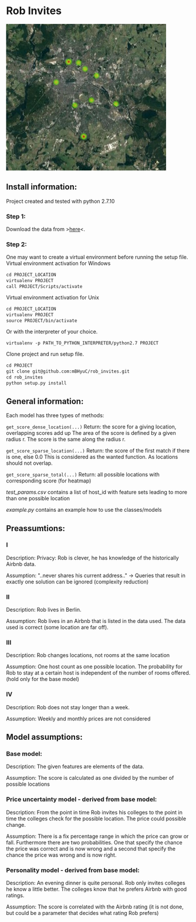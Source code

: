 # Rob Invites

![rimg](https://raw.githubusercontent.com/mBHyuC/rob_invites/master/results/res.jpg)

## Install information:
Project created and tested with python 2.7.10

### Step 1:
Download the data from >[here](https://data.insideairbnb.com/germany/be/berlin/2017-05-08/data/listings.csv.gz)<.

### Step 2:
One may want to create a virtual environment before running the setup file.
Virtual environment activation for Windows
```
cd PROJECT_LOCATION
virtualenv PROJECT
call PROJECT/Scripts/activate
```
Virtual environment activation for Unix
```
cd PROJECT_LOCATION
virtualenv PROJECT
source PROJECT/bin/activate
```

Or with the interpreter of your choice.
```
virtualenv -p PATH_TO_PYTHON_INTERPRETER/python2.7 PROJECT
```


Clone project and run setup file.
```
cd PROJECT
git clone git@github.com:mBHyuC/rob_invites.git
cd rob_invites
python setup.py install
```


## General information:
Each model has three types of methods:

```get_score_dense_location(...)```
Return: the score for a giving location, overlapping scores add up
The area of the score is defined by a given radius r.
The score is the same along the radius r.

```get_score_sparse_location(...)```
Return: the score of the first match if there is one, else 0.0
This is considered as the wanted function. As locations should not overlap.

```get_score_sparse_total(...)```
Return: all possible locations with corresponding score (for heatmap)

*test_params.csv* contains a list of host_id with feature sets leading to more than one possible location

*example.py* contains an example how to use the classes/models


## Preassumtions:
### I
Description: Privacy: Rob is clever, he has knowledge of the historically Airbnb data.

Assumption: "..never shares his current address.." -> Queries that result in exactly one solution can be ignored (complexity reduction)

### II
Description: Rob lives in Berlin.

Assumption: Rob lives in an Airbnb that is listed in the data used. The data used is correct (some location are far off).

### III
Description: Rob changes locations, not rooms at the same location

Assumption: One host count as one possible location. The probability for Rob to stay at a certain host is independent of  the number of rooms offered. (hold only for the base model)

### IV
Description: Rob does not stay longer than a week.

Assumption: Weekly and monthly prices are not considered

## Model assumptions:
### Base model:
Description: The given features are elements of the data.

Assumption: The score is calculated as one divided by the number of possible locations

### Price uncertainty model  - derived from base model:
Description: From the point in time Rob invites his colleges to the point in time the colleges check for the possible location. The price could possible change.

Assumption: There is a fix percentage range in which the price can grow or fall. Furthermore there are two probabilities. One that specify the chance the price was correct and is now wrong and a second that specify the chance the price was wrong  and is now right.

### Personality model - derived from base model:
Description: An evening dinner is quite personal. Rob only invites colleges he know a little better. The colleges know that he prefers Airbnb with good ratings. 

Assumption: The score is correlated with the Airbnb rating (it is not done, but could be a parameter that decides what rating Rob prefers)




